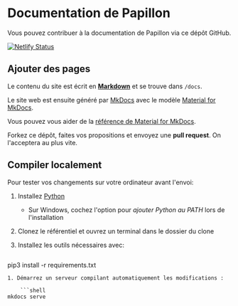 # Documentation de Papillon
Vous pouvez contribuer à la documentation de Papillon via ce dépôt GitHub.

[![Netlify Status](https://api.netlify.com/api/v1/badges/77ac80de-20da-47a1-9043-26fa306df471/deploy-status)](https://app.netlify.com/sites/papillon-docs/deploys)

## Ajouter des pages
Le contenu du site est écrit en [**Markdown**](https://docs.github.com/fr/get-started/writing-on-github/getting-started-with-writing-and-formatting-on-github/basic-writing-and-formatting-syntax) et se trouve dans `/docs`.

Le site web est ensuite généré par [MkDocs](https://www.mkdocs.org/) avec le modèle [Material for MkDocs](https://squidfunk.github.io/mkdocs-material/reference/).

Vous pouvez vous aider de la [référence de Material for MkDocs](https://squidfunk.github.io/mkdocs-material/reference/).

Forkez ce dépôt, faites vos propositions et envoyez une **pull request**. On l'acceptera au plus vite.

## Compiler localement
Pour tester vos changements sur votre ordinateur avant l'envoi:

1. Installez [Python](https://python.org)
	- Sur Windows, cochez l'option pour *ajouter Python au PATH* lors de l'installation
1. Clonez le référentiel et ouvrez un terminal dans le dossier du clone
1. Installez les outils nécessaires avec:

	```shell
pip3 install -r requirements.txt
```
1. Démarrez un serveur compilant automatiquement les modifications :

	```shell
mkdocs serve
```
